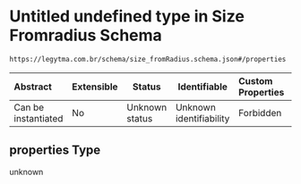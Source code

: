 # Untitled undefined type in Size Fromradius Schema

```txt
https://legytma.com.br/schema/size_fromRadius.schema.json#/properties
```




| Abstract            | Extensible | Status         | Identifiable            | Custom Properties | Additional Properties | Access Restrictions | Defined In                                                                                    |
| :------------------ | ---------- | -------------- | ----------------------- | :---------------- | --------------------- | ------------------- | --------------------------------------------------------------------------------------------- |
| Can be instantiated | No         | Unknown status | Unknown identifiability | Forbidden         | Allowed               | none                | [size_fromRadius.schema.json\*](../schema/size_fromRadius.schema.json "open original schema") |

## properties Type

unknown
